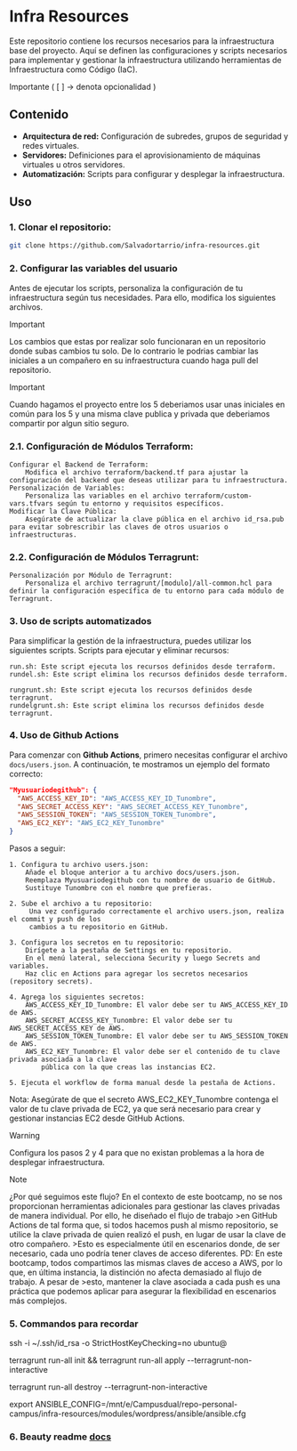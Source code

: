# Infra Resources

Este repositorio contiene los recursos necesarios para la infraestructura base del proyecto. Aquí se definen las configuraciones y scripts necesarios para implementar y gestionar la infraestructura utilizando herramientas de Infraestructura como Código (IaC).

Importante ( [ ] -> denota opcionalidad ) 

## Contenido
- **Arquitectura de red:** Configuración de subredes, grupos de seguridad y redes virtuales.
- **Servidores:** Definiciones para el aprovisionamiento de máquinas virtuales u otros servidores.
- **Automatización:** Scripts para configurar y desplegar la infraestructura.

## Uso
### 1. Clonar el repositorio:
   ```bash
   git clone https://github.com/Salvadortarrio/infra-resources.git
   ```
### 2. Configurar las variables del usuario

Antes de ejecutar los scripts, personaliza la configuración de tu infraestructura según tus necesidades. Para ello, modifica los siguientes archivos.

>[!IMPORTANT]
>Los cambios que estas por realizar solo funcionaran en un repositorio donde subas cambios tu solo. De lo contrario le podrias cambiar las iniciales a un compañero en su infraestructura cuando haga pull del repositorio.

>[!IMPORTANT]
>Cuando hagamos el proyecto entre los 5 deberiamos usar unas iniciales en común para los 5 y una misma clave publica y privada que deberiamos compartir por algun sitio seguro.

### 2.1. Configuración de Módulos Terraform:

    Configurar el Backend de Terraform:
        Modifica el archivo terraform/backend.tf para ajustar la configuración del backend que deseas utilizar para tu infraestructura.
    Personalización de Variables:
        Personaliza las variables en el archivo terraform/custom-vars.tfvars según tu entorno y requisitos específicos.
    Modificar la Clave Pública:
        Asegúrate de actualizar la clave pública en el archivo id_rsa.pub para evitar sobrescribir las claves de otros usuarios o infraestructuras.

### 2.2. Configuración de Módulos Terragrunt:

    Personalización por Módulo de Terragrunt:
        Personaliza el archivo terragrunt/[modulo]/all-common.hcl para definir la configuración específica de tu entorno para cada módulo de Terragrunt.

### 3. Uso de scripts automatizados

Para simplificar la gestión de la infraestructura, puedes utilizar los siguientes scripts.
Scripts para ejecutar y eliminar recursos:


    run.sh: Este script ejecuta los recursos definidos desde terraform.
    rundel.sh: Este script elimina los recursos definidos desde terraform.

    rungrunt.sh: Este script ejecuta los recursos definidos desde terragrunt.
    rundelgrunt.sh: Este script elimina los recursos definidos desde terragrunt.

### 4. Uso de Github Actions

Para comenzar con **Github Actions**, primero necesitas configurar el archivo `docs/users.json`. A continuación, te mostramos un ejemplo del formato correcto:

```json
"Myusuariodegithub": {
  "AWS_ACCESS_KEY_ID": "AWS_ACCESS_KEY_ID_Tunombre",
  "AWS_SECRET_ACCESS_KEY": "AWS_SECRET_ACCESS_KEY_Tunombre",
  "AWS_SESSION_TOKEN": "AWS_SESSION_TOKEN_Tunombre",
  "AWS_EC2_KEY": "AWS_EC2_KEY_Tunombre"
}
```

Pasos a seguir:

    1. Configura tu archivo users.json:
        Añade el bloque anterior a tu archivo docs/users.json.
        Reemplaza Myusuariodegithub con tu nombre de usuario de GitHub.
        Sustituye Tunombre con el nombre que prefieras.

    2. Sube el archivo a tu repositorio: 
         Una vez configurado correctamente el archivo users.json, realiza el commit y push de los 
         cambios a tu repositorio en GitHub.

    3. Configura los secretos en tu repositorio:
        Dirígete a la pestaña de Settings en tu repositorio.
        En el menú lateral, selecciona Security y luego Secrets and variables.
        Haz clic en Actions para agregar los secretos necesarios (repository secrets).

    4. Agrega los siguientes secretos:
        AWS_ACCESS_KEY_ID_Tunombre: El valor debe ser tu AWS_ACCESS_KEY_ID de AWS.
        AWS_SECRET_ACCESS_KEY_Tunombre: El valor debe ser tu AWS_SECRET_ACCESS_KEY de AWS.
        AWS_SESSION_TOKEN_Tunombre: El valor debe ser tu AWS_SESSION_TOKEN de AWS.
        AWS_EC2_KEY_Tunombre: El valor debe ser el contenido de tu clave privada asociada a la clave 
            pública con la que creas las instancias EC2.
            
    5. Ejecuta el workflow de forma manual desde la pestaña de Actions.

Nota: Asegúrate de que el secreto AWS_EC2_KEY_Tunombre contenga el valor de tu clave privada de 
    EC2, ya que será necesario para crear y gestionar instancias EC2 desde GitHub Actions.

>[!WARNING]
>Configura los pasos 2 y 4 para que no existan problemas a la hora de desplegar infraestructura.


>[!NOTE]
>¿Por qué seguimos este flujo?
>En el contexto de este bootcamp, no se nos proporcionan herramientas adicionales para gestionar las claves privadas de manera individual. Por ello, he diseñado el flujo de trabajo >en GitHub Actions de tal forma que, si todos hacemos push al mismo repositorio, se utilice la clave privada de quien realizó el push, en lugar de usar la clave de otro compañero. >Esto es especialmente útil en escenarios donde, de ser necesario, cada uno podría tener claves de acceso diferentes.
>PD: En este bootcamp, todos compartimos las mismas claves de acceso a AWS, por lo que, en última instancia, la distinción no afecta demasiado al flujo de trabajo. A pesar de >esto, mantener la clave asociada a cada push es una práctica que podemos aplicar para asegurar la flexibilidad en escenarios más complejos.



### 5. Commandos para recordar

ssh -i ~/.ssh/id_rsa -o StrictHostKeyChecking=no ubuntu@

terragrunt run-all init  && terragrunt run-all apply --terragrunt-non-interactive

terragrunt run-all destroy --terragrunt-non-interactive

export ANSIBLE_CONFIG=/mnt/e/Campusdual/repo-personal-campus/infra-resources/modules/wordpress/ansible/ansible.cfg


### 6. Beauty readme [docs](https://docs.github.com/es/get-started/writing-on-github/getting-started-with-writing-and-formatting-on-github/basic-writing-and-formatting-syntax)


